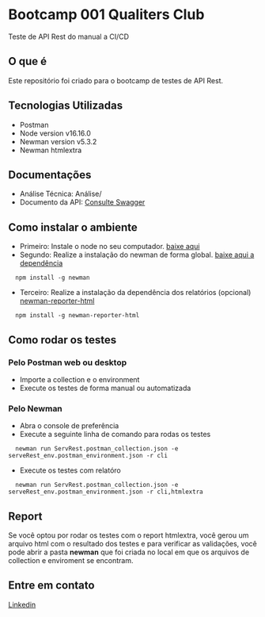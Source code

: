 # Bootcamp 001 Qualiters Club 
Teste de API Rest do manual a CI/CD 

## O que é 
Este repositório foi criado para o bootcamp de testes de API Rest. 

## Tecnologias Utilizadas
- Postman
- Node version v16.16.0
- Newman version v5.3.2
- Newman htmlextra

## Documentações
- Análise Técnica: Análise/ 
- Documento da API: [Consulte Swagger](https://serverest.dev/)

## Como instalar o ambiente
- Primeiro: Instale o node no seu computador. [baixe aqui](https://nodejs.org/en)
- Segundo: Realize a instalação do newman de forma global. [baixe aqui a dependência](https://www.npmjs.com/package/newman)
````
  npm install -g newman 
````
- Terceiro: Realize a instalação da dependência dos relatórios (opcional) [newman-reporter-html](https://www.npmjs.com/package/newman-reporter-html)
````
  npm install -g newman-reporter-html
````
## Como rodar os testes

### Pelo Postman web ou desktop
- Importe a collection e o environment
- Execute os testes de forma manual ou automatizada
  
### Pelo Newman
- Abra o console de preferência
- Execute a seguinte linha de comando para rodas os testes
````
  newman run ServRest.postman_collection.json -e serveRest_env.postman_environment.json -r cli
````
- Execute os testes com relatóro 
````
  newman run ServRest.postman_collection.json -e serveRest_env.postman_environment.json -r cli,htmlextra
````

## Report

Se você optou por rodar os testes com o report htmlextra, você gerou um arquivo html com o resultado dos testes e para verificar as validações, você pode abrir a pasta **newman** que foi criada no local em que os arquivos de collection e enviroment se encontram.

## Entre em contato
[Linkedin](https://www.linkedin.com/in/marilliadantas/)
